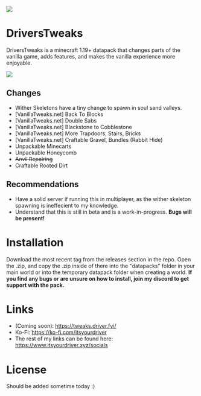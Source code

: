 ![](https://faq.driver.fyi/Screenshot_202022-07-23_201732302.png)

# DriversTweaks
DriversTweaks is a minecraft 1.19+ datapack that changes parts of the vanilla game, adds features, and makes the vanilla experience more enjoyable.


[![](https://img.shields.io/discord/787809185391575060.svg?label=&logo=discord&logoColor=ffffff&color=7389D8&labelColor=6A7EC2)](https://discord.gg/zKZsaXrmpV)


## Changes

- Wither Skeletons have a tiny change to spawn in soul sand valleys.
- [VanillaTweaks.net] Back To Blocks
- [VanillaTweaks.net] Double Sabs
- [VanillaTweaks.net] Blackstone to Cobblestone
- [VanillaTweaks.net] More Trapdoors, Stairs, Bricks
- [VanillaTweaks.net] Craftable Gravel, Bundles (Rabbit Hide)
- Unpackable Minecarts
- Unpackable Honeycomb
- ~~Anvil Repairing~~
- Craftable Rooted Dirt




## Recommendations
- Have a solid server if running this in multiplayer, as the wither skeleton spawning is ineffecient to my knowledge.
- Understand that this is still in beta and is a work-in-progress. **Bugs will be present!**



# Installation 

Download the most recent tag from the releases section in the repo.
Open the .zip, and copy the .zip inside of there into the "datapacks" folder in your main world or into the temporary datapack folder when creating a world.
**If you find any bugs or are unsure on how to install, join my discord to get support with the pack.**



# Links
- (Coming soon): https://tweaks.driver.fyi/
- Ko-Fi: https://ko-fi.com/itsyourdriver
- The rest of my links can be found here: https://www.itsyourdriver.xyz/socials


# License
Should be added sometime today :)
